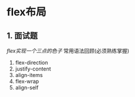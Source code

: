 # flex布局
## 1. 面试题
*flex实现一个三点的色子*
常用语法回顾(必须熟练掌握)
1. flex-direction
2. justify-content
3. align-items
4. flex-wrap
5. align-self
